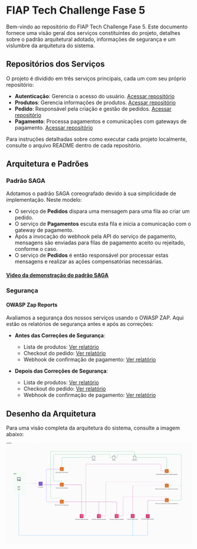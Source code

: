 # FIAP Tech Challenge Fase 5

Bem-vindo ao repositório do FIAP Tech Challenge Fase 5. Este documento fornece uma visão geral dos serviços constituintes do projeto, detalhes sobre o padrão arquitetural adotado, informações de segurança e um vislumbre da arquitetura do sistema.

## Repositórios dos Serviços

O projeto é dividido em três serviços principais, cada um com seu próprio repositório:

- **Autenticação**: Gerencia o acesso do usuário. [Acessar repositório](https://github.com/souzantero/fiap-tech-challenge-auth)
- **Produtos**: Gerencia informações de produtos. [Acessar repositório](https://github.com/souzantero/fiap-tech-challenge-product)
- **Pedido**: Responsável pela criação e gestão de pedidos. [Acessar repositório](https://github.com/souzantero/fiap-tech-challenge-order)
- **Pagamento**: Processa pagamentos e comunicações com gateways de pagamento. [Acessar repositório](https://github.com/souzantero/fiap-tech-challenge-payment)

Para instruções detalhadas sobre como executar cada projeto localmente, consulte o arquivo README dentro de cada repositório.

## Arquitetura e Padrões

### Padrão SAGA

Adotamos o padrão SAGA coreografado devido à sua simplicidade de implementação. Neste modelo:

- O serviço de **Pedidos** dispara uma mensagem para uma fila ao criar um pedido.
- O serviço de **Pagamentos** escuta esta fila e inicia a comunicação com o gateway de pagamento.
- Após a invocação do webhook pela API do serviço de pagamento, mensagens são enviadas para filas de pagamento aceito ou rejeitado, conforme o caso.
- O serviço de **Pedidos** é então responsável por processar estas mensagens e realizar as ações compensatórias necessárias.


#### [Video da demonstração do padrão SAGA](https://drive.google.com/file/d/19u6_CYP4BvTFcsloMdjEKA2NZtTta8Qo/view?usp=sharing)

### Segurança

#### OWASP Zap Reports

Avaliamos a segurança dos nossos serviços usando o OWASP ZAP. Aqui estão os relatórios de segurança antes e após as correções:

- **Antes das Correções de Segurança**:
  - Lista de produtos: [Ver relatório](./owasp/before/2024-03-12-ZAP-Report-x3a2295ks0.execute-api.us-west-2.amazonaws.com.html)
  - Checkout do pedido: [Ver relatório](./owasp/before/2024-03-12-ZAP-Report-1kw68cnuwb.execute-api.us-west-2.amazonaws.com.html)
  - Webhook de confirmação de pagamento: [Ver relatório](./owasp/before/2024-03-12-ZAP-Report-88m06gflm7.execute-api.us-west-2.amazonaws.com.html)

- **Depois das Correções de Segurança**:
  - Lista de produtos: [Ver relatório](./owasp/after/2024-03-13-ZAP-Report-x3a2295ks0.execute-api.us-west-2.amazonaws.com.html)
  - Checkout do pedido: [Ver relatório](./owasp/after/2024-03-13-ZAP-Report-1kw68cnuwb.execute-api.us-west-2.amazonaws.com.html)
  - Webhook de confirmação de pagamento: [Ver relatório](./owasp/after/2024-03-13-ZAP-Report-88m06gflm7.execute-api.us-west-2.amazonaws.com.html)

## Desenho da Arquitetura

Para uma visão completa da arquitetura do sistema, consulte a imagem abaixo:

![Desenho da Arquitetura](./diagram/architecture.png)